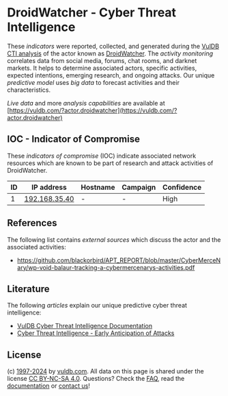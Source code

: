 # DroidWatcher - Cyber Threat Intelligence

These _indicators_ were reported, collected, and generated during the [VulDB CTI analysis](https://vuldb.com/?kb.cti) of the actor known as [DroidWatcher](https://vuldb.com/?actor.droidwatcher). The _activity monitoring_ correlates data from social media, forums, chat rooms, and darknet markets. It helps to determine associated actors, specific activities, expected intentions, emerging research, and ongoing attacks. Our unique _predictive model_ uses _big data_ to forecast activities and their characteristics.

_Live data_ and more _analysis capabilities_ are available at [https://vuldb.com/?actor.droidwatcher](https://vuldb.com/?actor.droidwatcher)

## IOC - Indicator of Compromise

These _indicators of compromise_ (IOC) indicate associated network resources which are known to be part of research and attack activities of DroidWatcher.

ID | IP address | Hostname | Campaign | Confidence
-- | ---------- | -------- | -------- | ----------
1 | [192.168.35.40](https://vuldb.com/?ip.192.168.35.40) | - | - | High

## References

The following list contains _external sources_ which discuss the actor and the associated activities:

* https://github.com/blackorbird/APT_REPORT/blob/master/CyberMerceNary/wp-void-balaur-tracking-a-cybermercenarys-activities.pdf

## Literature

The following _articles_ explain our unique predictive cyber threat intelligence:

* [VulDB Cyber Threat Intelligence Documentation](https://vuldb.com/?kb.cti)
* [Cyber Threat Intelligence - Early Anticipation of Attacks](https://www.scip.ch/en/?labs.20201022)

## License

(c) [1997-2024](https://vuldb.com/?kb.changelog) by [vuldb.com](https://vuldb.com/?kb.about). All data on this page is shared under the license [CC BY-NC-SA 4.0](https://creativecommons.org/licenses/by-nc-sa/4.0/). Questions? Check the [FAQ](https://vuldb.com/?kb.faq), read the [documentation](https://vuldb.com/?kb) or [contact us](https://vuldb.com/?contact)!
